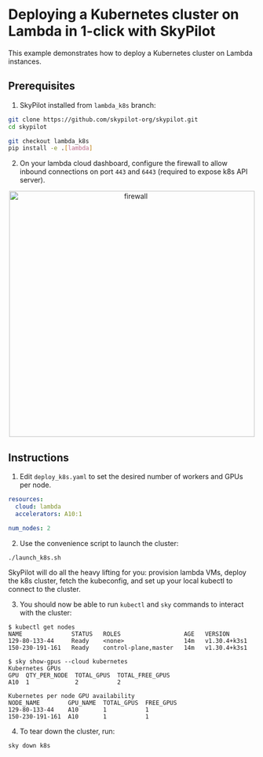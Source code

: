 # Deploying a Kubernetes cluster on Lambda in 1-click with SkyPilot

This example demonstrates how to deploy a Kubernetes cluster on Lambda instances.

## Prerequisites
1. SkyPilot installed from `lambda_k8s` branch:
```bash
git clone https://github.com/skypilot-org/skypilot.git
cd skypilot

git checkout lambda_k8s
pip install -e .[lambda]
```

2. On your lambda cloud dashboard, configure the firewall to allow inbound connections on port `443` and `6443` (required to expose k8s API server).

<p align="center">
<img src="https://i.imgur.com/uSA7BMH.png" alt="firewall" width="500"/>
</p>

## Instructions

1. Edit `deploy_k8s.yaml` to set the desired number of workers and GPUs per node.
```yaml
resources:
  cloud: lambda
  accelerators: A10:1

num_nodes: 2
```

2. Use the convenience script to launch the cluster:
```bash
./launch_k8s.sh
```

SkyPilot will do all the heavy lifting for you: provision lambda VMs, deploy the k8s cluster, fetch the kubeconfig, and set up your local kubectl to connect to the cluster.

3. You should now be able to run `kubectl` and `sky` commands to interact with the cluster:
```console
$ kubectl get nodes
NAME              STATUS   ROLES                  AGE   VERSION
129-80-133-44     Ready    <none>                 14m   v1.30.4+k3s1
150-230-191-161   Ready    control-plane,master   14m   v1.30.4+k3s1

$ sky show-gpus --cloud kubernetes
Kubernetes GPUs
GPU  QTY_PER_NODE  TOTAL_GPUS  TOTAL_FREE_GPUS
A10  1             2           2              

Kubernetes per node GPU availability
NODE_NAME        GPU_NAME  TOTAL_GPUS  FREE_GPUS
129-80-133-44    A10       1           1
150-230-191-161  A10       1           1
```

4. To tear down the cluster, run:
```bash
sky down k8s
```
